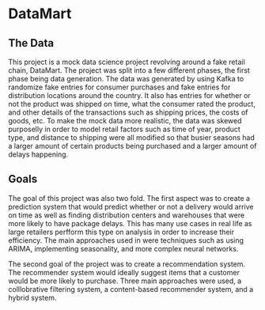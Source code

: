 # DataMart

## The Data
This project is a mock data science project revolving around a fake retail chain, DataMart. The project was split into a few different phases, the first phase being data generation. The data was generated by using Kafka to randomize fake entries for consumer purchases and fake entries for distribution locations around the country. 
It also has entries for whether or not the product was shipped on time, what the consumer rated the product, and other details of the transactions such as shipping prices, the costs of goods, etc. To make the mock data more realistic, the data was skewed purposelly in order to model retail factors such as time of year, product type, and distance to shipping were all modified so that busier seasons had a larger amount of certain products being purchased and a larger amount of delays happening. 

## Goals

The goal of this project was also two fold. The first aspect was to create a prediction system that would predict whether or not a delivery would arrive on time as well as finding distribution centers and warehouses that were more likely to have package delays. This has many use cases in real life as large retailers perfform this type on analysis in order to increase their efficiency. The main approaches used in were techniques such as using ARIMA, implementing seasonality, and more complex neural networks.

The second goal of the project was to create a recommendation system. The recommender system would ideally suggest items that a customer would be more likely to purchase. Three main approaches were used, a colllobrative filtering system, a content-based recommender system, and a hybrid system. 


